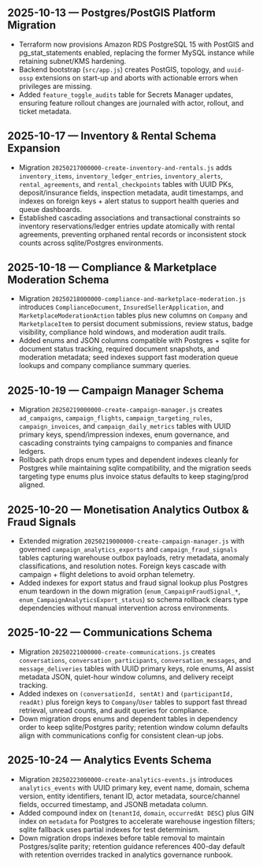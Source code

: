 ## 2025-10-13 — Postgres/PostGIS Platform Migration
- Terraform now provisions Amazon RDS PostgreSQL 15 with PostGIS and pg_stat_statements enabled, replacing the former MySQL instance while retaining subnet/KMS hardening.
- Backend bootstrap (`src/app.js`) creates PostGIS, topology, and `uuid-ossp` extensions on start-up and aborts with actionable errors when privileges are missing.
- Added `feature_toggle_audits` table for Secrets Manager updates, ensuring feature rollout changes are journaled with actor, rollout, and ticket metadata.

## 2025-10-17 — Inventory & Rental Schema Expansion
- Migration `20250217000000-create-inventory-and-rentals.js` adds `inventory_items`, `inventory_ledger_entries`, `inventory_alerts`, `rental_agreements`, and `rental_checkpoints` tables with UUID PKs, deposit/insurance fields, inspection metadata, audit timestamps, and indexes on foreign keys + alert status to support health queries and queue dashboards.
- Established cascading associations and transactional constraints so inventory reservations/ledger entries update atomically with rental agreements, preventing orphaned rental records or inconsistent stock counts across sqlite/Postgres environments.

## 2025-10-18 — Compliance & Marketplace Moderation Schema
- Migration `20250218000000-compliance-and-marketplace-moderation.js` introduces `ComplianceDocument`, `InsuredSellerApplication`, and `MarketplaceModerationAction` tables plus new columns on `Company` and `MarketplaceItem` to persist document submissions, review status, badge visibility, compliance hold windows, and moderation audit trails.
- Added enums and JSON columns compatible with Postgres + sqlite for document status tracking, required document snapshots, and moderation metadata; seed indexes support fast moderation queue lookups and company compliance summary queries.

## 2025-10-19 — Campaign Manager Schema
- Migration `20250219000000-create-campaign-manager.js` creates `ad_campaigns`, `campaign_flights`, `campaign_targeting_rules`, `campaign_invoices`, and `campaign_daily_metrics` tables with UUID primary keys, spend/impression indexes, enum governance, and cascading constraints tying campaigns to companies and finance ledgers.
- Rollback path drops enum types and dependent indexes cleanly for Postgres while maintaining sqlite compatibility, and the migration seeds targeting type enums plus invoice status defaults to keep staging/prod aligned.

## 2025-10-20 — Monetisation Analytics Outbox & Fraud Signals
- Extended migration `20250219000000-create-campaign-manager.js` with governed `campaign_analytics_exports` and `campaign_fraud_signals` tables capturing warehouse outbox payloads, retry metadata, anomaly classifications, and resolution notes. Foreign keys cascade with campaign + flight deletions to avoid orphan telemetry.
- Added indexes for export status and fraud signal lookup plus Postgres enum teardown in the down migration (`enum_CampaignFraudSignal_*`, `enum_CampaignAnalyticsExport_status`) so schema rollback clears type dependencies without manual intervention across environments.

## 2025-10-22 — Communications Schema
- Migration `20250221000000-create-communications.js` creates `conversations`, `conversation_participants`, `conversation_messages`, and `message_deliveries` tables with UUID primary keys, role enums, AI assist metadata JSON, quiet-hour window columns, and delivery receipt tracking.
- Added indexes on `(conversationId, sentAt)` and `(participantId, readAt)` plus foreign keys to `Company`/`User` tables to support fast thread retrieval, unread counts, and audit queries for compliance.
- Down migration drops enums and dependent tables in dependency order to keep sqlite/Postgres parity; retention window column defaults align with communications config for consistent clean-up jobs.

## 2025-10-24 — Analytics Events Schema
- Migration `20250223000000-create-analytics-events.js` introduces `analytics_events` with UUID primary key, event name, domain, schema version, entity identifiers, tenant ID, actor metadata, source/channel fields, occurred timestamp, and JSONB metadata column.
- Added compound index on (`tenantId`, `domain`, `occurredAt DESC`) plus GIN index on `metadata` for Postgres to accelerate warehouse ingestion filters; sqlite fallback uses partial indexes for test determinism.
- Down migration drops indexes before table removal to maintain Postgres/sqlite parity; retention guidance references 400-day default with retention overrides tracked in analytics governance runbook.
